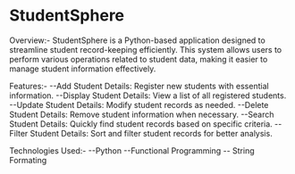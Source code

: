 # StudentSphere
Overview:-
StudentSphere is a Python-based application designed to streamline student record-keeping efficiently. This system allows users to perform various operations related to student data, making it easier to manage student information effectively.

Features:-
  --Add Student Details: Register new students with essential information.
  --Display Student Details: View a list of all registered students.
  --Update Student Details: Modify student records as needed.
  --Delete Student Details: Remove student information when necessary.
  --Search Student Details: Quickly find student records based on specific criteria.
  --Filter Student Details: Sort and filter student records for better analysis.

Technologies Used:-
         --Python
         --Functional Programming
         -- String Formating
